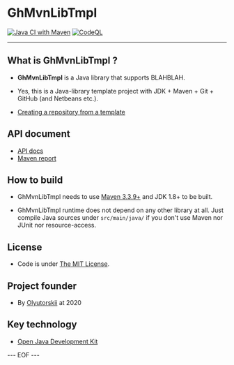 # GhMvnLibTmpl #

[![Java CI with Maven](https://github.com/olyutorskii/GhMvnLibTmpl/actions/workflows/maven.yml/badge.svg)](https://github.com/olyutorskii/GhMvnLibTmpl/actions/workflows/maven.yml)
[![CodeQL](https://github.com/olyutorskii/GhMvnLibTmpl/actions/workflows/codeql-analysis.yml/badge.svg)](https://github.com/olyutorskii/GhMvnLibTmpl/actions/workflows/codeql-analysis.yml)

-----------------------------------------------------------------------

## What is GhMvnLibTmpl ? ##

* **GhMvnLibTmpl** is a Java library
that supports BLAHBLAH.

* Yes, this is a Java-library template project
with JDK + Maven + Git + GitHub (and Netbeans etc.).

* [Creating a repository from a template](https://docs.github.com/en/free-pro-team@latest/github/creating-cloning-and-archiving-repositories/creating-a-repository-from-a-template)


## API document ##
* [API docs](https://olyutorskii.github.io/GhMvnLibTmpl/apidocs/index.html)
* [Maven report](https://olyutorskii.github.io/GhMvnLibTmpl/)


## How to build ##

* GhMvnLibTmpl needs to use [Maven 3.3.9+](https://maven.apache.org/)
and JDK 1.8+ to be built.

* GhMvnLibTmpl runtime does not depend on any other library at all.
Just compile Java sources under `src/main/java/`
if you don't use Maven nor JUnit nor resource-access.


## License ##

* Code is under [The MIT License][MIT].


## Project founder ##

* By [Olyutorskii](https://github.com/olyutorskii) at 2020


## Key technology ##

- [Open Java Development Kit][JDK]


[MIT]: https://opensource.org/licenses/MIT
[JDK]: https://openjdk.java.net/


--- EOF ---
